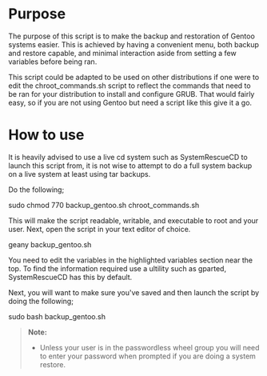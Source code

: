Purpose
=====

The purpose of this script is to make the backup and restoration
of Gentoo systems easier. This is achieved by having a convenient
menu, both backup and restore capable, and minimal interaction
aside from setting a few variables before being ran.

This script could be adapted to be used on other distributions if
one were to edit the chroot_commands.sh script to reflect the
commands that need to be ran for your distribution to install 
and configure GRUB. That would fairly easy, so if you are not
using Gentoo but need a script like this give it a go.

How to use
====

It is heavily advised to use a live cd system such as SystemRescueCD
to launch this script from, it is not wise to attempt to do a full
system backup on a live system at least using tar backups.

Do the following;

sudo chmod 770 backup_gentoo.sh chroot_commands.sh

This will make the script readable, writable, and executable to 
root and your user. Next, open the script in your text editor of 
choice.

geany backup_gentoo.sh

You need to edit the variables in the highlighted variables section 
near the top. To find the information required use a ultility such 
as gparted, SystemRescueCD has this by default.

Next, you will want to make sure you've saved and then launch the 
script by doing the following;

sudo bash backup_gentoo.sh


> **Note:**
> 
> - Unless your user is in the passwordless wheel group you will need to enter 
your password when prompted if you are doing a system restore.
